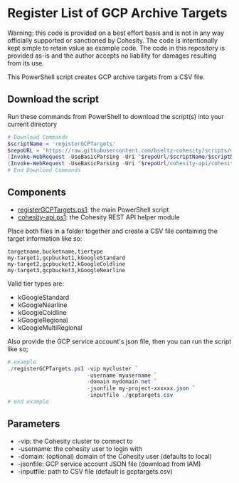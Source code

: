 # Register List of GCP Archive Targets

Warning: this code is provided on a best effort basis and is not in any way officially supported or sanctioned by Cohesity. The code is intentionally kept simple to retain value as example code. The code in this repository is provided as-is and the author accepts no liability for damages resulting from its use.

This PowerShell script creates GCP archive targets from a CSV file.

## Download the script

Run these commands from PowerShell to download the script(s) into your current directory

```powershell
# Download Commands
$scriptName = 'registerGCPTargets'
$repoURL = 'https://raw.githubusercontent.com/bseltz-cohesity/scripts/master/powershell'
(Invoke-WebRequest -UseBasicParsing -Uri "$repoUrl/$scriptName/$scriptName.ps1").content | Out-File "$scriptName.ps1"; (Get-Content "$scriptName.ps1") | Set-Content "$scriptName.ps1"
(Invoke-WebRequest -UseBasicParsing -Uri "$repoUrl/cohesity-api/cohesity-api.ps1").content | Out-File cohesity-api.ps1; (Get-Content cohesity-api.ps1) | Set-Content cohesity-api.ps1
# End Download Commands
```

## Components

* [registerGCPTargets.ps1](https://raw.githubusercontent.com/bseltz-cohesity/scripts/master/powershell/registerGCPTargets/registerGCPTargets.ps1): the main PowerShell script
* [cohesity-api.ps1](https://raw.githubusercontent.com/bseltz-cohesity/scripts/master/powershell/cohesity-api/cohesity-api.ps1): the Cohesity REST API helper module

Place both files in a folder together and create a CSV file containing the target information like so:

```text
targetname,bucketname,tiertype
my-target1,gcpbucket1,kGoogleStandard
my-target2,gcpbucket2,kGoogleColdline
my-target3,gcpbucket3,kGoogleNearline
```

Valid tier types are:

* kGoogleStandard
* kGoogleNearline
* kGoogleColdline
* kGoogleRegional
* kGoogleMultiRegional

Also provide the GCP service account's json file, then you can run the script like so;

```powershell
# example
./registerGCPTargets.ps1 -vip mycluster `
                         -username myusername `
                         -domain mydomain.net `
                         -jsonfile my-project-xxxxxx.json `
                         -inputfile ./gcptargets.csv
# end example
```

## Parameters

* -vip: the Cohesity cluster to connect to
* -username: the cohesity user to login with
* -domain: (optional) domain of the Cohesity user (defaults to local)
* -jsonfile: GCP service account JSON file (download from IAM)
* -inputfile: path to CSV file (default is gcptargets.csv)
